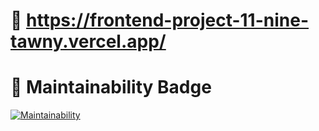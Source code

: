 # 🚀 https://frontend-project-11-nine-tawny.vercel.app/

# 🚀 Maintainability Badge

[![Maintainability](https://api.codeclimate.com/v1/badges/44281bcf5758e524b6c0/maintainability)](https://codeclimate.com/github/ValentinaFediakova/frontend-project-11/maintainability)